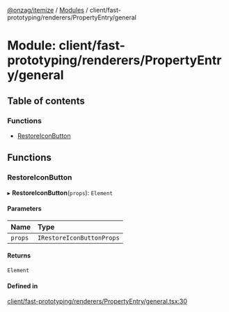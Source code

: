 [@onzag/itemize](../README.md) / [Modules](../modules.md) / client/fast-prototyping/renderers/PropertyEntry/general

# Module: client/fast-prototyping/renderers/PropertyEntry/general

## Table of contents

### Functions

- [RestoreIconButton](client_fast_prototyping_renderers_PropertyEntry_general.md#restoreiconbutton)

## Functions

### RestoreIconButton

▸ **RestoreIconButton**(`props`): `Element`

#### Parameters

| Name | Type |
| :------ | :------ |
| `props` | `IRestoreIconButtonProps` |

#### Returns

`Element`

#### Defined in

[client/fast-prototyping/renderers/PropertyEntry/general.tsx:30](https://github.com/onzag/itemize/blob/f2db74a5/client/fast-prototyping/renderers/PropertyEntry/general.tsx#L30)
